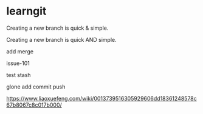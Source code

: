 # learngit

Creating a new branch is quick & simple.

Creating a new branch is quick AND simple.

add merge

issue-101

test stash

glone add commit push

https://www.liaoxuefeng.com/wiki/0013739516305929606dd18361248578c67b8067c8c017b000/